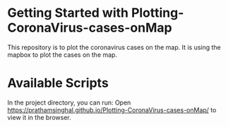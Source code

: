 # Getting Started with Plotting-CoronaVirus-cases-onMap

This repository is to plot the coronavirus cases on the map.  It is using the mapbox to plot the cases on the map.

# Available Scripts
In the project directory, you can run: Open https://prathamsinghal.github.io/Plotting-CoronaVirus-cases-onMap/ to view it in the browser.
